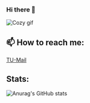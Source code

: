 ### Hi there 👋

![Cozy gif](https://im2.ezgif.com/tmp/ezgif-2-f7c5e4dfe03b.gif)

## 📫 How to reach me:
[TU-Mail](mailto:b.trautsch@tu-braunschweig.de)

## Stats:
![Anurag's GitHub stats](https://github-readme-stats.vercel.app/api?username=alwus&show_icons=true&theme=gruvbox)

<!--
**alwus/alwus** is a ✨ _special_ ✨ repository because its `README.md` (this file) appears on your GitHub profile.

Here are some ideas to get you started:

- 🔭 I’m currently working on ...
- 🌱 I’m currently learning ...
- 👯 I’m looking to collaborate on ...
- 🤔 I’m looking for help with ...
- 💬 Ask me about ...
- 📫 How to reach me: ...
- 😄 Pronouns: ...
- ⚡ Fun fact: ...
-->

